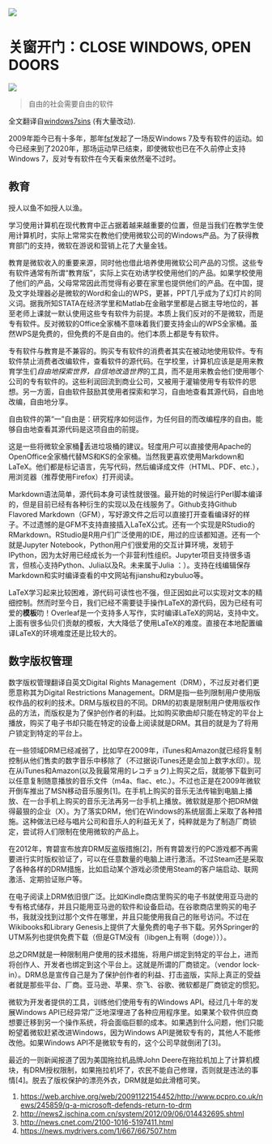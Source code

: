 ![](http://static.fsf.org/fsforg/graphics/windows-infographic_long.png)
# 关窗开门：CLOSE WINDOWS, OPEN DOORS

![](https://static.fsf.org/nosvn/images/badges/fsfs_icons_beige-bg.png)
> 自由的社会需要自由的软件

全文翻译自[windows7sins](http://en.windows7sins.org/) (有大量改动).

2009年距今已有十多年，那年[fsf](https://www.fsf.org/)发起了一场反Windows 7及专有软件的运动。如今已经来到了2020年，那场运动早已结束，即使微软也已在不久前停止支持Windows 7，反对专有软件在今天看来依然毫不过时。

## 教育
授人以鱼不如授人以渔。

学习使用计算机在现代教育中正占据着越来越重要的位置，但是当我们在教学生使用计算机时，实际上常常实在教他们使用微软公司的Windows产品。为了获得教育部门的支持，微软在游说和营销上花了大量金钱。

教育是微软收入的重要来源，同时他也借此培养使用微软公司产品的习惯。这些专有软件通常有所谓“教育版”，实际上实在劝诱学校使用他们的产品。如果学校使用了他们的产品，父母常常因此而觉得有必要在家里也提供他们的产品。在中国，提及文字处理器必是微软的Word和金山的WPS，更甚，PPT几乎成为了幻灯片的同义词。据我所知STATA在经济学里和Matlab在金融学里都是占据主导地位的，甚至老师上课就一默认使用这些专有软件为前提。本质上我们反对的不是微软，而是专有软件。反对微软的Office全家桶不意味着我们要支持金山的WPS全家桶。虽然WPS是免费的，但免费的不是自由的。他们本质上都是专有软件。

专有软件与教育是不兼容的。购买专有软件的消费者其实在被动地使用软件。专有软件禁止消费者改编软件，查看软件的源代码。在学校里，计算机应该是是用来教育学生们*自由地探索世界，自信地改造世界*的工具，而不是用来教会他们使用哪个公司的专有软件的。这些利润回流到商业公司，又被用于灌输使用专有软件的思想。另一方面，自由软件鼓励其使用者探索和学习，自由地查看其源代码，自由地改编，自由地分享。

自由软件的第“一”自由是：研究程序如何运作，为任何目的而改编程序的自由。能够自由地查看其源代码是这项自由的前提。

这是一些将微软全家桶:put_litter_in_its_place:丢进垃圾桶的建议。轻度用户可以直接使用Apache的OpenOffice全家桶代替MS和KS的全家桶。当然我更喜欢使用Markdown和LaTeX。他们都是标记语言，先写代码，然后编译成文件（HTML、PDF、etc.），用浏览器（推荐使用Firefox）打开阅读。

Markdown语法简单，源代码本身可读性就很强。最开始的时候运行Perl脚本编译的，但是目前已经有各种衍生的实现以及在线服务了。Github支持Github Flavored Markdown（GFM），写好源文件之后可以直接打开查看编译好的样子。不过遗憾的是GFM不支持直接插入LaTeX公式。还有一个实现是RStudio的RMarkdown。RStudio是R用户们广泛使用的IDE，用过的应该都知道。还有一个就是Jupyter Notebook，Python用户们很爱用的交互计算环境，发轫于IPython，因为太好用已经成长为一个非营利性组织。Jupyter项目支持很多语言，但核心支持Python、Julia以及R。未来属于Julia ：）。支持在线编辑保存Markdown和实时编译查看的中文网站有jianshu和zybuluo等。

LaTeX学习起来比较困难，源代码可读性也不强，但正因如此可以实现对文本的精细控制。然而时至今日，我们已经不需要徒手操作LaTeX的源代码，因为已经有可爱的**模板**叻！Overleaf是一个支持多人写作，实时编译LaTeX的网站，支持中文。上面有很多仙贝们贡献的模板，大大降低了使用LaTeX的难度。直接在本地配置编译LaTeX的环境难度还是比较大的。

## 数字版权管理

数字版权管理翻译自英文Digital Rights Management（DRM），不过反对者们更愿意称其为Digital Restrictions Management。DRM是指一些列限制用户使用版权作品的权利的技术。DRM与版权目的不同。DRM的初衷是限制用户使用版权作品的方法，而版权是为了保护创作者的利益。比如购买歌曲却只能在特定的平台上播放，购买了电子书却只能在特定的设备上阅读就是DRM。其目的就是为了将用户锁定到特定的平台上。

在一些领域DRM已经减弱了，比如早在2009年，iTunes和Amazon就已经将复制控制从他们售卖的数字音乐中移除了（不过据说iTunes还是会加上数字水印）。现在从iTunes和Amazon(以及我最常用的レコチョク)上购买之后，就能够下载到可以任意复制随意播放的音乐文件（m4a、flac、etc.）。不过也正是在2009年微软开倒车推出了MSN移动音乐服务[1]。在手机上购买的音乐无法传输到电脑上播放、在一台手机上购买的音乐无法再另一台手机上播放。微软就是那个把DRM做得最狠的企业（X）。为了落实DRM，他们在Windows的系统层面上采取了各种措施。这种做法已经与唱片公司和音乐人的利益无关了，纯粹就是为了制造厂商锁定，尝试将人们限制在使用微软的产品上。

在2012年，育碧宣布放弃DRM反盗版措施[2]，所有育碧发行的PC游戏都不再需要进行实时版权验证了，可以在任意数量的电脑上进行激活。不过Steam还是采取了各种各样的DRM措施，比如启动某个游戏必须使用Steam的客户端启动、联网激活、定期验证账户等。

在电子阅读上DRM依旧很广泛。比如Kindle商店里购买的电子书就使用亚马逊的专有格式储存，并且只能用亚马逊的软件和设备启动。在谷歌商店里购买的电子书，我就没找到过那个文件在哪里，并且只能使用我自己的账号访问。不过在Wikibooks和Library Genesis上提供了大量免费的电子书下载。另外Springer的UTM系列也提供免费下载（但是GTM没有（libgen上有啊（doge）））。

总之DRM就是一种限制用户使用的技术措施，将用户绑定到特定的平台上，进而将创作人、开发者也绑定到这个平台上。这就是所谓的厂商锁定。（vendor lock-in）。DRM总是宣传自己是为了保护创作者的利益、打击盗版，实际上真正的受益者就是那些平台、厂商。亚马逊、苹果、奈飞、谷歌、微软都是厂商锁定的惯犯。

微软为开发者提供的工具，训练他们使用专有的Windows API。经过几十年的发展Windows API已经异常广泛地深埋进了各种应用程序里。如果某个软件供应商想要迁移到另一个操作系统，将会面临巨额的成本。如果遇到什么问题，他们只能盼望着微软赶紧改进Windows，因为Windows API是微软专有的，其他人不能修改他。如果Windows API不是微软专有的，这个公司早就倒闭了[3]。

最近的一则新闻报道了因为美国拖拉机品牌John Deere在拖拉机加上了计算机模块，有DRM授权限制，如果拖拉机坏了，农民不能自己修理，否则就是违法的事情[4]。脱去了版权保护的漂亮外衣，DRM就是如此滑稽可笑。

1. https://web.archive.org/web/20091122154452/http://www.pcpro.co.uk/news/245859/q-a-microsoft-defends-return-to-drm
2. http://news2.jschina.com.cn/system/2012/09/06/014432695.shtml
3. http://news.cnet.com/2100-1016-5197411.html
4. https://news.mydrivers.com/1/667/667507.htm

